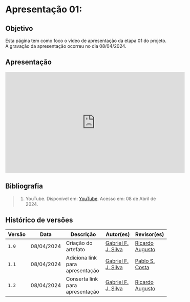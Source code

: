 # Apresentação 01:

## Objetivo
Esta página tem como foco o vídeo de apresentação da etapa 01 do projeto. A gravação da apresentação ocorreu no dia 08/04/2024.

## Apresentação

<iframe width="560" height="315" src="https://www.youtube.com/embed/V_irKnFe6BY?si=zGdQlrHftvRi3giB" title="YouTube video player" frameborder="0" allow="accelerometer; autoplay; clipboard-write; encrypted-media; gyroscope; picture-in-picture; web-share" referrerpolicy="strict-origin-when-cross-origin" allowfullscreen></iframe>

## Bibliografia

> 1. YouTube. Disponível em: [YouTube](https://www.youtube.com/). Acesso em: 08 de Abril de 2024.

## Histórico de versões
Versão |   Data  | Descrição | Autor(es) | Revisor(es)
------ | ---- | ------ | ---------- | ----------
`1.0` | 08/04/2024 | Criação do artefato | [Gabriel F. J. Silva](https://github.com/MMcLovin) | [Ricardo Augusto](https://www.github.com/avmricardo)
`1.1` | 08/04/2024 | Adiciona link para apresentação | [Gabriel F. J. Silva](https://github.com/MMcLovin) | [Pablo S. Costa](https://www.github.com/pabloheika)
`1.2` | 08/04/2024 | Conserta link para apresentação | [Gabriel F. J. Silva](https://github.com/MMcLovin) | [Ricardo Augusto](https://www.github.com/avmricardo)
